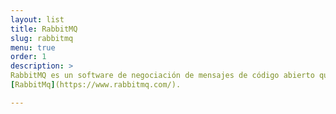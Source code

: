 ```yaml
---
layout: list
title: RabbitMQ
slug: rabbitmq
menu: true
order: 1
description: >
RabbitMQ es un software de negociación de mensajes de código abierto que funciona como un middleware de mensajería. Implementa el estándar Advanced Message Queuing Protocol.
[RabbitMq](https://www.rabbitmq.com/).

---
```

